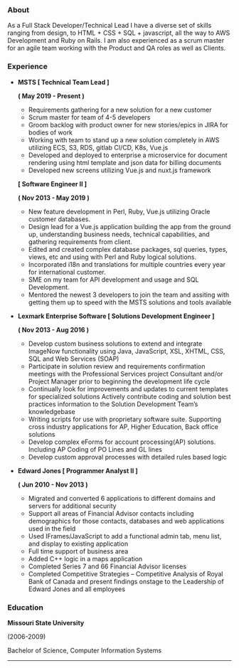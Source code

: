 ### About 
As a Full Stack Developer/Technical Lead I have a diverse set of skills ranging from design, to HTML + CSS + SQL + javascript, all the way to AWS Development and Ruby on Rails. I am also experienced as a scrum master for an agile team working with the Product and QA roles as well as Clients.

### Experience 

-  **MSTS  [ Technical Team Lead ]**
    
    **( May 2019 - Present )**
    - Requirements gathering for a new solution for a new customer
    - Scrum master for team of 4-5 developers
    - Groom backlog with product owner for new stories/epics in JIRA for bodies of work
    - Working with team to stand up a new solution completely in AWS utilizing ECS, S3, RDS, gitlab CI/CD, K8s, Vue.js
    - Developed and deployed to enterprise a microservice for document rendering using html template and json data for billing documents
    - Developed new screens utilizing Vue.js and nuxt.js framework
    
    **[ Software Engineer II ]**
    
    **( Nov 2013 - May 2019 )**
    -  New feature development in Perl, Ruby, Vue.js utilizing Oracle customer databases.
    - Design lead for a Vue.js application building the app from the ground up, understanding business needs, technical capabilities, and gathering requirements from client.
    - Edited and created complex database packages, sql queries, types, views, etc and using with Perl and Ruby logical solutions.
    - Incorporated i18n and translations for multiple countries every year for international customer.
    - SME on my team for API development and usage and SQL Development.
    - Mentored the newest 3 developers to join the team and assiting with getting them up to speed with the MSTS solutions and tools available

-  **Lexmark Enterprise Software  [ Solutions Development Engineer ]**

    **( Nov 2013 - Aug 2016 )**

    -  Develop custom business solutions to extend and integrate ImageNow functionality using Java, JavaScript, XSL, XHTML, CSS, SQL and Web Services (SOAP)
    - Participate in solution review and requirements confirmation meetings with the Professional Services project Consultant and/or Project Manager prior to beginning the development life cycle
    - Continually look for improvements and updates to current templates for specialized solutions Actively contribute coding and solution best practices information to the Solution Development Team’s knowledgebase
    - Writing scripts for use with proprietary software suite. Supporting cross industry applications for AP, Higher Education, Back office solutions
    - Develop complex eForms for account processing(AP) solutions. Including AP Coding of PO Lines and GL lines
    - Develop custom approval processes with detailed rules based logic

-  **Edward Jones  [ Programmer Analyst II ]**
    
    **( Jun 2010 - Nov 2013 )**
    - Migrated and converted 6 applications to different domains and servers for additional security
    - Support all areas of Financial Advisor contacts including demographics for those contacts, databases and web applications used in the field
    - Used IFrames/JavaScript to add a functional admin tab, menu list, and display to existing application
    - Full time support of business area
    - Added C++ logic in a maps application
    - Completed Series 7 and 66 Financial Advisor licenses
    - Completed Competitive Strategies – Competitive Analysis of Royal Bank of Canada and present findings onstage to the Leadership of Edward Jones and all employees   

### Education

  **Missouri State University**
  
  (2006-2009)

  Bachelor of Science, Computer Information Systems
  

---
